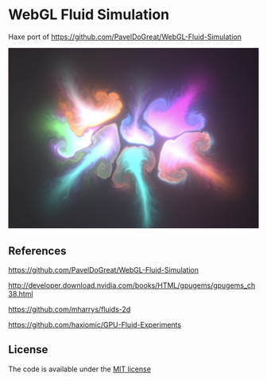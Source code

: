 # WebGL Fluid Simulation

Haxe port of https://github.com/PavelDoGreat/WebGL-Fluid-Simulation

<img src="/screenshot.png?raw=true" width="800">

## References

https://github.com/PavelDoGreat/WebGL-Fluid-Simulation

http://developer.download.nvidia.com/books/HTML/gpugems/gpugems_ch38.html

https://github.com/mharrys/fluids-2d

https://github.com/haxiomic/GPU-Fluid-Experiments

## License

The code is available under the [MIT license](https://github.com/peteshand/WebGL-Fluid-Simulation/blob/master/LICENSE)
